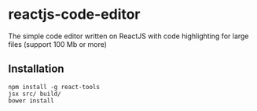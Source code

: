 # reactjs-code-editor
The simple code editor written on ReactJS with code highlighting for large files (support 100 Mb or more)

## Installation

	npm install -g react-tools
	jsx src/ build/
	bower install
